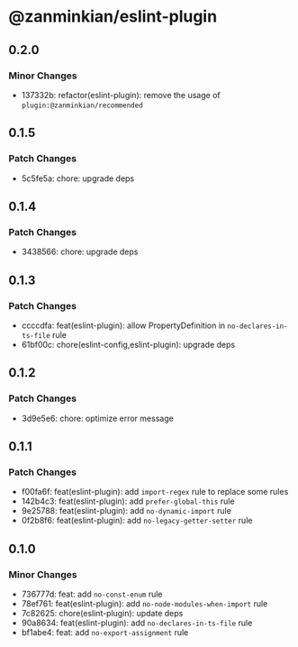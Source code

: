 # @zanminkian/eslint-plugin

## 0.2.0

### Minor Changes

- 137332b: refactor(eslint-plugin): remove the usage of `plugin:@zanminkian/recommended`

## 0.1.5

### Patch Changes

- 5c5fe5a: chore: upgrade deps

## 0.1.4

### Patch Changes

- 3438566: chore: upgrade deps

## 0.1.3

### Patch Changes

- ccccdfa: feat(eslint-plugin): allow PropertyDefinition in `no-declares-in-ts-file` rule
- 61bf00c: chore(eslint-config,eslint-plugin): upgrade deps

## 0.1.2

### Patch Changes

- 3d9e5e6: chore: optimize error message

## 0.1.1

### Patch Changes

- f00fa6f: feat(eslint-plugin): add `import-regex` rule to replace some rules
- 142b4c3: feat(eslint-plugin): add `prefer-global-this` rule
- 9e25788: feat(eslint-plugin): add `no-dynamic-import` rule
- 0f2b8f6: feat(eslint-plugin): add `no-legacy-getter-setter` rule

## 0.1.0

### Minor Changes

- 736777d: feat: add `no-const-enum` rule
- 78ef761: feat(eslint-plugin): add `no-node-modules-when-import` rule
- 7c82625: chore(eslint-plugin): update deps
- 90a8634: feat(eslint-plugin): add `no-declares-in-ts-file` rule
- bf1abe4: feat: add `no-export-assignment` rule
